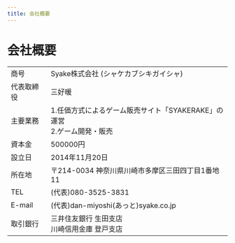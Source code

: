 ```yaml
---
title: 会社概要
---
```


# 会社概要

|||
|:--|:--|
| 商号       | Syake株式会社 (シャケカブシキガイシャ)
| 代表取締役 | 三好暖
| 主要業務   | 1.任価方式によるゲーム販売サイト「SYAKERAKE」の運営<br>2.ゲーム開発・販売
| 資本金     | 500000円
| 設立日     | 2014年11月20日
| 所在地     | 〒214-0034 神奈川県川崎市多摩区三田四丁目1番地11
| TEL        | (代表)080-3525-3831
| E-mail     | (代表)dan-miyoshi(あっと)syake.co.jp
| 取引銀行   | 三井住友銀行 生田支店<br>川崎信用金庫 登戸支店
